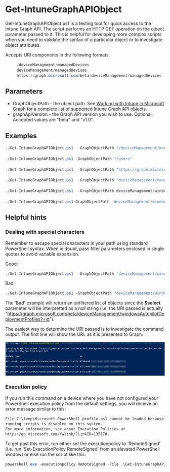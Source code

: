 # Get-IntuneGraphAPIObject

 Get-IntuneGraphAPIObject.ps1 is a testing tool for quick access to the Intune Graph API.  The script performs an HTTP GET operation on the ojbect parameter passed to it. This is helpful for developing more complex scripts when you need to validate the syntax of a particular object or to investigate object attributes.

 

Accepts URI components in the following formats:

```powershell
     /deviceManagement/managedDevices
     deviceManagement/managedDevices
     https://graph.microsoft.com/beta/deviceManagement/managedDevices
```

## Parameters

* GraphObjectPath - the object path.  See [Working with Intune in Microsoft Graph](https://docs.microsoft.com/en-us/graph/api/resources/intune-graph-overview?view=graph-rest-beta) for a complete list of supported Intune Graph API objects.
* graphApiVersion - the Graph API version you wish to use. Optional.  Accepted values are "beta" and "v1.0".

## Examples

```powershell
./Get-IntuneGraphAPIObject.ps1  -GraphObjectPath "/deviceManagement/managedDevices"

./Get-IntuneGraphAPIObject.ps1 -GraphObjectPath "/users"

./Get-IntuneGraphAPIObject.ps1  -GraphObjectPath "https://graph.microsoft.com/beta/deviceManagement/managedDevices"

./Get-IntuneGraphAPIObject.ps1  -GraphObjectPath "deviceManagement/managedDevices" -graphApiVersion "v1.0"

./Get-IntuneGraphAPIObject.ps1  -GraphObjectPath deviceManagement/windowsAutopilotDeploymentProfiles

./Get-IntuneGraphAPIObject.ps1-GraphObjectPath 'deviceManagement/windowsAutopilotDeploymentProfiles?$select=id'
```

## Helpful hints

### Dealing with special characters

Remember to escape special characters in your path using standard PowerShell syntax. When in doubt, pass filter parameters enclosed in single quotes to avoid variable expansion.

Good: 

```PowerShell 
./Get-IntuneGraphAPIObject.ps1  -GraphObjectPath 'deviceManagement/windowsAutopilotDeploymentProfiles?$select=id'
```

Bad: 
```PowerShell 
./Get-IntuneGraphAPIObject.ps1 -GraphObjectPath "deviceManagement/windowsAutopilotDeploymentProfiles?$select=id"
```

The 'Bad' example will return an unfiltered list of objects since the **$select** parameter will be interpretted as a null string (i.e. the URI passed is actually "https://graph.microsoft.com/beta/deviceManagement/windowsAutopilotDeploymentProfiles?=id").

The easiest way to determine the URI passed is to investigate the command output.  The first line will show the URL as it is presented to Graph.

![Example output](https://github.com/markstan/Get-IntuneGraphAPIObject/blob/main/Resources/example.png)

### Execution policy

If you run this command on a device where you have not configured your PowerShell execution policy from the default settings, you will receive an error message similar to this:

```none
File C:\temp\Microsoft.PowerShell_profile.ps1 cannot be loaded because running scripts is disabled on this system. 
For more information, see about_Execution_Policies at https:/go.microsoft.com/fwlink/?LinkID=135170.
```

To get past this error, run either set the executionpolicy to 'RemoteSigned' (i.e. run 'Set-ExecutionPolicy RemoteSigned' from an elevated PowerShell window) or else run the script like this:

```powershell
powershell.exe -executionpolicy RemoteSigned -File .\Get-IntuneGraphAPIObject.ps1 -GraphObjectPath 'deviceManagement/windowsAutopilotDeploymentProfiles?$select=id
```
 
